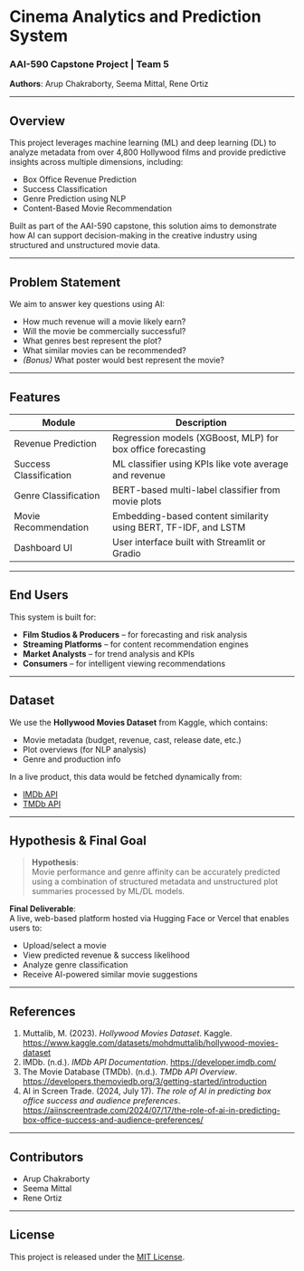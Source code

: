 # Cinema Analytics and Prediction System  
### AAI-590 Capstone Project | Team 5  
**Authors**: Arup Chakraborty, Seema Mittal, Rene Ortiz  

---

## Overview

This project leverages machine learning (ML) and deep learning (DL) to analyze metadata from over 4,800 Hollywood films and provide predictive insights across multiple dimensions, including:

-  Box Office Revenue Prediction  
-  Success Classification  
-  Genre Prediction using NLP  
-  Content-Based Movie Recommendation  

Built as part of the AAI-590 capstone, this solution aims to demonstrate how AI can support decision-making in the creative industry using structured and unstructured movie data.

---

## Problem Statement

We aim to answer key questions using AI:
- How much revenue will a movie likely earn?
- Will the movie be commercially successful?
- What genres best represent the plot?
- What similar movies can be recommended?
- *(Bonus)* What poster would best represent the movie?

---

## Features

| Module | Description |
|--------|-------------|
| Revenue Prediction | Regression models (XGBoost, MLP) for box office forecasting |
| Success Classification | ML classifier using KPIs like vote average and revenue |
| Genre Classification | BERT-based multi-label classifier from movie plots |
| Movie Recommendation | Embedding-based content similarity using BERT, TF-IDF, and LSTM  |
| Dashboard UI | User interface built with Streamlit or Gradio |

---

##  End Users

This system is built for:
-  **Film Studios & Producers** – for forecasting and risk analysis  
-  **Streaming Platforms** – for content recommendation engines  
-  **Market Analysts** – for trend analysis and KPIs  
-  **Consumers** – for intelligent viewing recommendations  

---

## Dataset

We use the **Hollywood Movies Dataset** from Kaggle, which contains:
- Movie metadata (budget, revenue, cast, release date, etc.)
- Plot overviews (for NLP analysis)
- Genre and production info

 In a live product, this data would be fetched dynamically from:
- [IMDb API](https://developer.imdb.com/)
- [TMDb API](https://developers.themoviedb.org/3)

---

## Hypothesis & Final Goal

> **Hypothesis**:  
> Movie performance and genre affinity can be accurately predicted using a combination of structured metadata and unstructured plot summaries processed by ML/DL models.

 **Final Deliverable**:  
A live, web-based platform hosted via Hugging Face or Vercel that enables users to:
- Upload/select a movie
- View predicted revenue & success likelihood
- Analyze genre classification
- Receive AI-powered similar movie suggestions

---

## References

1. Muttalib, M. (2023). *Hollywood Movies Dataset*. Kaggle. https://www.kaggle.com/datasets/mohdmuttalib/hollywood-movies-dataset  
2. IMDb. (n.d.). *IMDb API Documentation*. https://developer.imdb.com/  
3. The Movie Database (TMDb). (n.d.). *TMDb API Overview*. https://developers.themoviedb.org/3/getting-started/introduction  
4. AI in Screen Trade. (2024, July 17). *The role of AI in predicting box office success and audience preferences*. https://aiinscreentrade.com/2024/07/17/the-role-of-ai-in-predicting-box-office-success-and-audience-preferences/

---

## Contributors

- Arup Chakraborty  
- Seema Mittal  
- Rene Ortiz  

---

## License

This project is released under the [MIT License](LICENSE).


